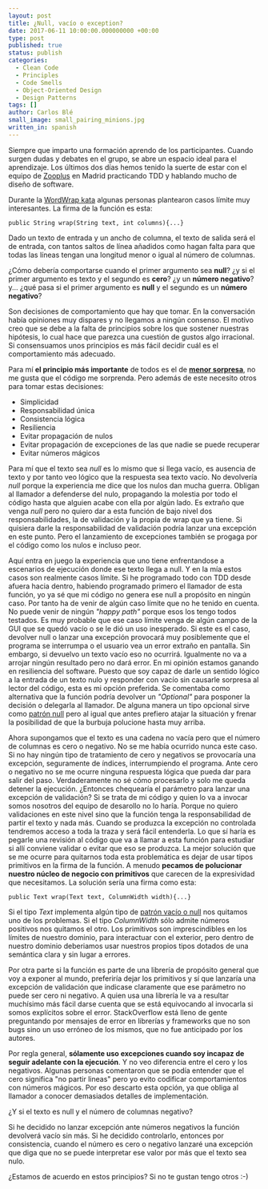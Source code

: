 ```yaml
---
layout: post
title: ¿Null, vacío o exception?
date: 2017-06-11 10:00:00.000000000 +00:00
type: post
published: true
status: publish
categories:
  - Clean Code
  - Principles
  - Code Smells
  - Object-Oriented Design
  - Design Patterns
tags: []
author: Carlos Blé
small_image: small_pairing_minions.jpg
written_in: spanish
---
```


Siempre que imparto una formación aprendo de los participantes. Cuando surgen dudas y debates en el grupo, se abre un espacio ideal para el aprendizaje. Los últimos dos días hemos tenido la suerte de estar con el equipo de [Zooplus](http://www.zooplus.es/) en Madrid practicando TDD y hablando mucho de diseño de software.

Durante la [WordWrap kata](http://thecleancoder.blogspot.com.es/2010/10/craftsman-62-dark-path.html) algunas personas plantearon
casos límite muy interesantes. La firma de la función es esta:

 ```
 public String wrap(String text, int columns){...}
 ```
 
Dado un texto de entrada y un ancho de columna, el texto de salida será
el de entrada, con tantos saltos de línea añadidos como hagan falta 
para que todas las líneas tengan una longitud menor o igual al número
de columnas. 

¿Cómo debería comportarse cuando el primer argumento sea **null**? ¿y si el primer argumento es texto y 
 el segundo es **cero**? ¿y un **número negativo**? y... ¿qué pasa si el 
 primer argumento es **null** y el segundo es un **número negativo**?
  
Son decisiones de comportamiento que hay que tomar. En la conversación
había opiniones muy dispares y no llegamos a ningún consenso. El motivo
creo que se debe a la falta de principios sobre los que sostener 
nuestras hipótesis, lo cual hace que parezca una cuestión de gustos 
algo irracional. Si consensuamos unos principios es más fácil decidir
cuál es el comportamiento más adecuado. 
  
Para mí **el principio más importante** de todos es el de 
**[menor sorpresa](https://es.wikipedia.org/wiki/Principio_de_la_M%C3%ADnima_Sorpresa)**, no me gusta que el 
código me sorprenda. 
Pero además de este necesito otros para tomar estas decisiones:
  
  * Simplicidad
  * Responsabilidad única
  * Consistencia lógica
  * Resiliencia
  * Evitar propagación de nulos
  * Evitar propagación de excepciones de las que nadie se puede recuperar
  * Evitar números mágicos
  
Para mí que el texto sea _null_ es lo mismo que si llega vacío, es ausencia
de texto y por tanto veo lógico que la respuesta sea texto vacío. No 
devolvería _null_ porque la experiencia me dice que los nulos dan mucha 
guerra. Obligan al llamador a defenderse del nulo, propagando la molestia
por todo el código hasta que alguien acabe con ella por algún lado. 
Es extraño que venga _null_ pero no quiero dar a esta función
de bajo nivel dos responsabilidades, la de validación y la propia de
wrap que ya tiene. Si quisiera darle la responsabilidad de validación
podría lanzar una excepción en este punto. Pero el lanzamiento de 
excepciones también se progaga por el código como los nulos e incluso
peor. 

Aquí entra en juego la experiencia que uno tiene enfrentandose a 
escenarios de ejecución donde ese texto llega a null. Y en la mía estos
 casos son realmente casos límite. Si he programado todo con TDD desde
 afuera hacia dentro, habiendo programado primero el llamador de esta
 función, yo ya sé que mi código no genera ese null a propósito en ningún
 caso. Por tanto ha de venir de algún caso límite que no he tenido en 
 cuenta. No puede venir de ningún _"happy path"_ porque esos los tengo
 todos testados. Es muy probable que ese caso límite venga de algún
 campo de la GUI que se quedó vacío o se le dió un uso inesperado. 
 Si este es el caso, devolver null o lanzar una 
  excepción provocará muy posiblemente que el programa se interrumpa o
  el usuario vea un error extraño en pantalla. Sin embargo, si devuelvo
  un texto vacío eso no ocurrirá. Igualmente no va a arrojar ningún 
  resultado pero no dará error. En mi opinión estamos ganando en 
  resiliencia del software. 
  Puesto que soy capaz de darle un sentido lógico a la entrada de un 
  texto nulo y responder con vacío sin causarle sorpresa al lector del
  código, esta es mi opción preferida. Se comentaba como alternativa 
  que la función podría devolver un _"Optional"_ para posponer la
   decisión o delegarla al llamador. De alguna manera un tipo
    opcional sirve como [patrón null](https://sourcemaking.com/design_patterns/null_object) pero al igual que antes
     prefiero atajar la situación y frenar la posibilidad de que la
      burbuja polucione hasta muy arriba.
  
Ahora supongamos que el texto es una cadena no vacía pero que el número
  de columnas es cero o negativo. No se me había ocurrido nunca este
  caso. Si no hay ningún tipo de tratamiento de cero y negativos
  se provocaría una excepción, seguramente de índices, interrumpiendo
  el programa. Ante cero o negativo no se me ocurre ninguna
  respuesta lógica que pueda dar para salir del paso. Verdaderamente 
  no sé cómo procesarlo y solo me queda detener la ejecución.
  ¿Entonces chequearía el parámetro para lanzar una excepción de
  validación? Si se trata de mi código y quien lo va a invocar somos
   nosotros del equipo de desarollo no lo haría. Porque no quiero 
   validaciones en este nivel sino que la función tenga 
   la responsabilidad de partir el texto y nada más. Cuando se produzca
   la excepción no controlada tendremos acceso a toda la traza y será
   fácil entenderla. Lo que sí haría es pegarle una revisión al código
   que va a llamar a esta función para estudiar si allí conviene validar
   o evitar que eso se produzca. La mejor solución que se me ocurre
   para quitarnos toda esta problemática es dejar de usar tipos 
   primitivos en la firma de la función. A menudo **pecamos de polucionar
   nuestro núcleo de negocio con primitivos** que carecen de la 
   expresividad que necesitamos. La solución sería una firma como esta:
   
   ```
   public Text wrap(Text text, ColumnWidth width){...}
   ```
   
   Si el tipo _Text_ implementa algún tipo de [patrón vacío o null](https://sourcemaking.com/design_patterns/null_object) nos
   quitamos uno de los problemas. Si el tipo _ColumnWidth_ sólo admite
   números positivos nos quitamos el otro. Los primitivos son 
   imprescindibles en los límites de nuestro dominio, para interactuar
   con el exterior, pero dentro de nuestro dominio deberiamos usar 
   nuestros propios tipos dotados de una semántica clara y sin lugar
   a errores. 
   
   Por otra parte si la función es parte de una librería de propósito
   general que voy a exponer al mundo, preferiría dejar los primitivos
   y sí que lanzaría una excepción de
   validación que indicase claramente que ese parámetro no puede ser
   cero ni negativo. A quien usa una librería le va a resultar muchísimo
   más fácil darse cuenta que se está equivocando al invocarla 
   si somos explícitos sobre el error. StackOverflow está lleno de gente
   preguntando por mensajes de error en librerías y frameworks que no 
   son bugs sino un uso erróneo de los mismos, que no fue anticipado
   por los autores.
  
  Por regla general, **sólamente uso excepciones cuando soy incapaz de seguir 
  adelante con la ejecución**. Y no veo diferencia entre el cero y 
  los negativos. Algunas personas comentaron que se podía entender que
  el cero significa "no partir lineas" pero yo evito codificar
   comportamientos con números mágicos. Por eso descarto esta
  opción, ya que obliga al llamador a conocer demasiados detalles de
  implementación. 
  
  ¿Y si el texto es null y el número de columnas negativo? 
  
  Si he decidido no lanzar excepción ante números negativos la función
  devolverá vacío sin más. Si he decidido controlarlo, entonces por
   consistencia, cuando el número es cero o negativo lanzaré una 
   excepción que diga que no se puede interpretar ese valor por más
    que el texto sea nulo.
    
  ¿Estamos de acuerdo en estos principios? Si no te gustan tengo 
    otros :-) 
        
